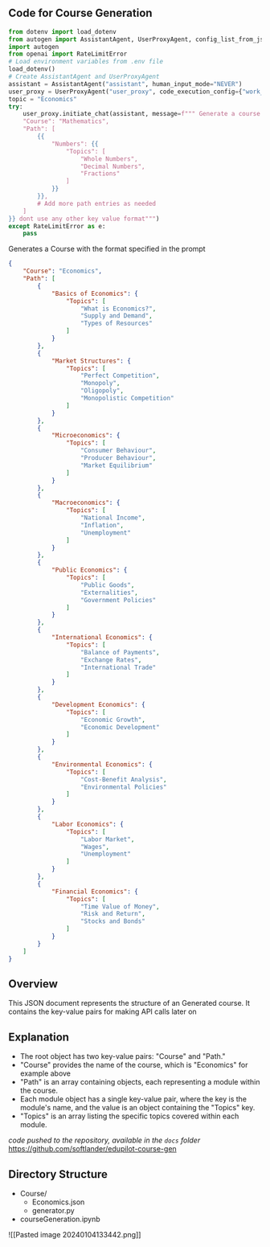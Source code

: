 
## **Code for Course Generation**

 ```python
 from dotenv import load_dotenv
from autogen import AssistantAgent, UserProxyAgent, config_list_from_json
import autogen
from openai import RateLimitError
# Load environment variables from .env file
load_dotenv()
# Create AssistantAgent and UserProxyAgent
assistant = AssistantAgent("assistant", human_input_mode="NEVER")
user_proxy = UserProxyAgent("user_proxy", code_execution_config={"work_dir": "Course"}, human_input_mode="NEVER")
topic = "Economics"
try:
    user_proxy.initiate_chat(assistant, message=f""" Generate a course for the topic {topic} and keep in mind it is only for the age group 6-14 year old children, generate it in a suitable json format and save it in this directory itself. Add at least 10 topics along with their subtopics so that there is enough for the child to learn. Structure the Json Properly and name the json {topic}.json. If you are making any additional python files call it only generator.py and dont make any additional python files and keep the json parameters standard keep ONLY Course, Topics and Subtopics and make proper json format by looking at {{
    "Course": "Mathematics",
    "Path": [
        {{
            "Numbers": {{
                "Topics": [
                    "Whole Numbers",
                    "Decimal Numbers",
                    "Fractions"
                ]
            }}
        }},
        # Add more path entries as needed
    ]
}} dont use any other key value format""")
except RateLimitError as e:
    pass
```

Generates a Course with the format specified in the prompt

```json
{
    "Course": "Economics",
    "Path": [
        {
            "Basics of Economics": {
                "Topics": [
                    "What is Economics?",
                    "Supply and Demand",
                    "Types of Resources"
                ]
            }
        },
        {
            "Market Structures": {
                "Topics": [
                    "Perfect Competition",
                    "Monopoly",
                    "Oligopoly",
                    "Monopolistic Competition"
                ]
            }
        },
        {
            "Microeconomics": {
                "Topics": [
                    "Consumer Behaviour",
                    "Producer Behaviour",
                    "Market Equilibrium"
                ]
            }
        },
        {
            "Macroeconomics": {
                "Topics": [
                    "National Income",
                    "Inflation",
                    "Unemployment"
                ]
            }
        },
        {
            "Public Economics": {
                "Topics": [
                    "Public Goods",
                    "Externalities",
                    "Government Policies"
                ]
            }
        },
        {
            "International Economics": {
                "Topics": [
                    "Balance of Payments",
                    "Exchange Rates",
                    "International Trade"
                ]
            }
        },
        {
            "Development Economics": {
                "Topics": [
                    "Economic Growth",
                    "Economic Development"
                ]
            }
        },
        {
            "Environmental Economics": {
                "Topics": [
                    "Cost-Benefit Analysis",
                    "Environmental Policies"
                ]
            }
        },
        {
            "Labor Economics": {
                "Topics": [
                    "Labor Market",
                    "Wages",
                    "Unemployment"
                ]
            }
        },
        {
            "Financial Economics": {
                "Topics": [
                    "Time Value of Money",
                    "Risk and Return",
                    "Stocks and Bonds"
                ]
            }
        }
    ]
}
```

## Overview

This JSON document represents the structure of an Generated course. It contains the key-value pairs for making API calls later on

## Explanation

- The root object has two key-value pairs: "Course" and "Path."
- "Course" provides the name of the course, which is "Economics" for example above
- "Path" is an array containing objects, each representing a module within the course.
- Each module object has a single key-value pair, where the key is the module's name, and the value is an object containing the "Topics" key.
- "Topics" is an array listing the specific topics covered within each module.

*code pushed to the repository, available in the `docs` folder*
https://github.com/softlander/edupilot-course-gen

## Directory Structure

- Course/
	- Economics.json
	- generator.py
- courseGeneration.ipynb


![[Pasted image 20240104133442.png]]
